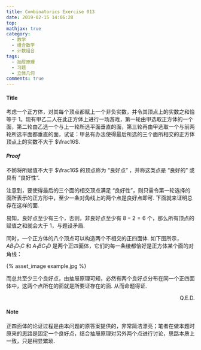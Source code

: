 ```yaml
---
title: Combinatorics Exercise 013
date: 2019-02-15 14:06:28
top:
mathjax: true
category:
  - 数学
  - 组合数学
  - 计数组合
tags:
  - 抽屉原理
  - 习题
  - 立体几何
comments: true
---
```


#### Title

考虑一个正方体，对其每个顶点都赋上一个非负实数，并令其顶点上的实数之和恰等于 $1$。现有甲乙二人在此正方体上进行一场游戏，第一轮由甲选取正方体的一个面，第二轮由乙选一个与上一轮所选平面垂直的面，第三轮再由甲选取一个与前两轮所选平面都垂直的面，试证：甲总有办法使得最后所选的三个面所相交的正方体顶点上的实数不大于 $\frac16$.

<!-- more -->

#### *Proof*

不妨将所赋值不大于 $\frac16$ 的顶点称为 “良好点” ，并称这类点是 “良好的” 或具有 “良好性“.

注意到，要使得最后的三个面的相交顶点满足 “良好性”，则只需令第一轮选择的面所表示的正方形中，至少一条对角线上的两个点是良好点即可. 下面就来证明总存在这样的面.

易知，良好点至少有三个，否则，非良好点至少有 $8-2=6$ 个，那么所有顶点的赋值之和就会大于 $1$，与题设矛盾. 

同时，一个正方体的八个顶点可以构造两个不相交的正四面体. 如下图所示，$AB_1D_1C$ 和 $A_1BC_1D$ 是两个正四面体，它们的每一条棱都恰好是正方体某个面的对角线：

{% asset_image example.jpg %}

而总共至少三个良好点，由抽屉原理可知，必然有两个良好点分布在同一个正四面体中，这两个点所在的面就是所要证存在的面. 从而命题得证. 

<p align="right">Q.E.D.</p>

#### Note

正四面体的论证过程是由本问题的原答案提供的，非常简洁漂亮；笔者在做本题时原来的思路是固定一个良好点，结合抽屉原理对另外两个点进行讨论，思路本质上一致，只是稍显繁琐. 



